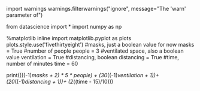 import warnings
warnings.filterwarnings("ignore", message="The 'warn' parameter of")

from datascience import *
import numpy as np

%matplotlib inline
import matplotlib.pyplot as plots
plots.style.use('fivethirtyeight')
#masks, just a boolean value for now
masks = True
#number of people
people = 3
#ventilated space, also a boolean value
ventilation = True
#distancing, boolean
distancing = True
#time, number of minutes
time = 60

print((((-1)*masks + 2) * 5 * people) + (30*((-1)*ventilation + 1))+ (20*((-1)*distancing + 1))+ (2*((time - 15)/10)))
